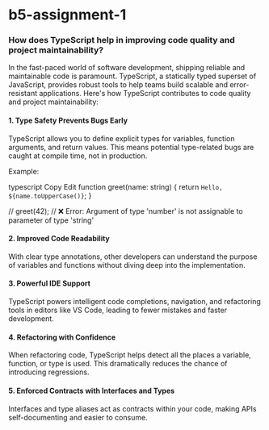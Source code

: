 # b5-assignment-1
### How does TypeScript help in improving code quality and project maintainability?
In the fast-paced world of software development, shipping reliable and maintainable code is paramount. TypeScript, a statically typed superset of JavaScript, provides robust tools to help teams build scalable and error-resistant applications. Here's how TypeScript contributes to code quality and project maintainability:

#### 1. Type Safety Prevents Bugs Early
TypeScript allows you to define explicit types for variables, function arguments, and return values. This means potential type-related bugs are caught at compile time, not in production.

Example:

typescript
Copy
Edit
function greet(name: string) {
  return `Hello, ${name.toUpperCase()}`;
}

// greet(42); // ❌ Error: Argument of type 'number' is not assignable to parameter of type 'string'
#### 2. Improved Code Readability
With clear type annotations, other developers can understand the purpose of variables and functions without diving deep into the implementation.

#### 3. Powerful IDE Support
TypeScript powers intelligent code completions, navigation, and refactoring tools in editors like VS Code, leading to fewer mistakes and faster development.

#### 4. Refactoring with Confidence
When refactoring code, TypeScript helps detect all the places a variable, function, or type is used. This dramatically reduces the chance of introducing regressions.

#### 5. Enforced Contracts with Interfaces and Types
Interfaces and type aliases act as contracts within your code, making APIs self-documenting and easier to consume.

